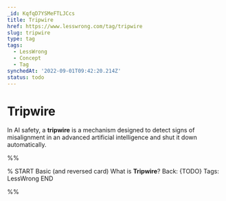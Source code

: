 ```yaml
---
_id: KqfqD7YSMeFTLJCcs
title: Tripwire
href: https://www.lesswrong.com/tag/tripwire
slug: tripwire
type: tag
tags:
  - LessWrong
  - Concept
  - Tag
synchedAt: '2022-09-01T09:42:20.214Z'
status: todo
---
```


# Tripwire

In AI safety, a **tripwire** is a mechanism designed to detect signs of misalignment in an advanced artificial intelligence and shut it down automatically.


%%

% START
Basic (and reversed card)
What is **Tripwire**?
Back: {TODO}
Tags: LessWrong
END

%%
	

